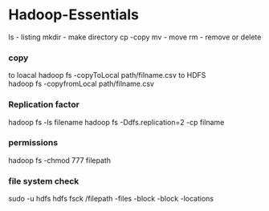 # Hadoop-Essentials


ls - listing
mkdir - make directory
cp -copy
mv - move
rm - remove or delete


### copy  
to loacal
hadoop fs -copyToLocal path/filname.csv
to HDFS  
hadoop fs -copyfromLocal path/filname.csv
  
### Replication factor
hadoop fs -ls filename
hadoop fs -Ddfs.replication=2 -cp filname


### permissions  
hadoop fs -chmod 777 filepath
### file system check
sudo -u hdfs hdfs fsck /filepath -files -block -block -locations  
